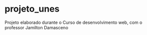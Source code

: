 # projeto_unes

Projeto elaborado durante o Curso de desenvolvimento web, com o professor Jamilton Damasceno
